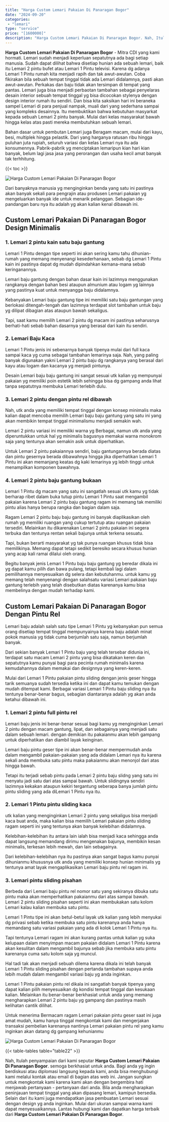 ```yaml
---
title: "Harga Custom Lemari Pakaian Di Panaragan Bogor"
date: "2024-09-20"
categories:
 - "lemari"
type: "service"
price: "[1600000]"
description: "Harga Custom Lemari Pakaian Di Panaragan Bogor. Nah, Itulah penyampaian dari kami seputar **Harga Custom Lemari Pakaian Di Panaragan Bogor**. semoga berkhasi..."
---
```


**Harga Custom Lemari Pakaian Di Panaragan Bogor** - Mitra CDI yang kami hormati. Lemari sudah menjadi keperluan sepatutnya ada bagi setiap manusia. Sudah dapat dilihat bahwa disetiap hunian ada sebuah lemari, baik itu Lemari 2 pintu bufet atau Lemari 1 Pintu televisi. Karena dg adanya Lemari 1 Pintu rumah kita menjadi rapih dan tak awut-awutan. Coba fikirakan bila sebuah tempat tinggal tidak ada Lemari didalamnya, pasti akan awut-awutan. Perkakas dan baju tidak akan tersimpan di tempat yang pantas. Lemari juga bisa menjadi perbaotan tambahan sebagai penyelaras desain interior sebuah tempat tinggal yg bisa dicocokan stylenya dengan design interior rumah itu sendiri. Dan bisa kita saksikan hari ini beraneka sampel Lemari di para penjual nampak, muali dari yang sederhana sampai yang kompleks desainnya. Itu membuktikan bahwa kebutuhan masyarkat kepada sebuah Lemari 2 pintu banyak. Mulai dari kelas masyarakat bawah hingga kelas atas pasti mereka membutuhkan sebuah lemari.

Bahan dasar untuk pembutan Lemari juga Beragam macam, mulai dari kayu, besi, multiplek hingga pelastik. Dari yang harganya ratusan ribu hingga puluhan juta rupiah, seluruh variasi dan kelas Lemari nya itu ada konsumennya. Pabrik-pabrik yg menciptakan lemaripun kian hari kian banyak, belum lagi jasa jasa yang perorangan dan usaha kecil amat banyak tak terhhitung.

{{< toc >}}

![Harga Custom Lemari Pakaian Di Panaragan Bogor](/images/mebel/lemari-umum-006.jpg)

Dari banyaknya manusia yg menginginkan benda yang satu ini pastinya akan banyak sekali para pengrajin atau produsen Lemari pakaian yg mengeluarkan banyak ide untuk menarik pelanggan. Sebagian ide-pandangan baru nya itu adalah yg akan kalian kenal dibawah ini.

## Custom Lemari Pakaian Di Panaragan Bogor Design Minimalis

### 1\. Lemari 2 pintu kain satu baju gantung

Lemari 1 Pintu dengan tipe seperti ini akan sering kamu tahu dihunian-rumah yang memang menyenangi kesederhanaan, sebab dg Lemari 1 Pintu kain ini pastinya dapat dg mudah dipindahkan kemana-mana sebab keringanannya.

Lemari baju gantung dengan bahan dasar kain ini lazimnya menggunakan rangkanya dengan bahan besi ataupun almunium atau logam yg lainnya yang pastinya kuat untuk menyangga baju didalamnya.

Kebanyakan Lemari baju gantung tipe ini memiliki satu baju gantungan yang berlokasi ditengah-tengah dan lazimnya terdapat slot tambahan untuk baju yg dilipat dibagian atas ataupun bawah sekaligus.

Tapi, saat kamu memilih Lemari 2 pintu dg macam ini pastinya seharusnya berhati-hati sebab bahan dasarnya yang berasal dari kain itu sendiri.

### 2\. Lemari Baju Kaca

Lemari 1 Pintu jenis ini sebenarnya banyak tipenya mulai dari full kaca sampai kaca yg cuma sebagai tambahan lemarinya saja. Nah, yang paling banyak digunakan yakni Lemari 2 pintu baju dg rangkanya yang berasal dari kayu atau logam dan kacanya yg menjadi pintunya.

Desain Lemari baju baju gantung ini sangat sesuai utk kalian yg mempunyai pakaian yg memiliki poin estetik lebih sehingga bisa dg gampang anda lihat tanpa sepatutnya membuka Lemari terlebih dulu.

### 3\. Lemari 2 pintu dengan pintu rel dibawah

Nah, utk anda yang memiliki tempat tinggal dengan konsep minimalis maka kalian dapat mencoba memilih Lemari baju baju gantung yang satu ini yang akan membikin tempat tinggal minimalismu menjadi semakin wah.

Lemari 2 pintu variasi ini memiliki warna yg Berbagai, namun utk anda yang diperuntukkan untuk hal yg minimalis bagusnya memakai warna monokrom saja yang tentunya akan semakin asik untuk diperhatikan.

Untuk Lemari 2 pintu pakaiannya sendiri, baju gantungannya berada diatas dan pintu gesernya berada dibawahnya hingga jika diperhatikan Lemari 1 Pintu ini akan memanjang keatas dg kaki lemarinya yg lebih tinggi untuk menampilkan komponen bawahnya.

### 4\. Lemari 2 pintu baju gantung bukaan

Lemari 1 Pintu dg macam yang satu ini sangatlah sesuai utk kamu yg tidak berharap ribet dalam buka tutup pintu Lemari 1 Pintu saat mengambil pakaian karena Lemari 2 pintu baju gantung ragam ini memang tak memiliki pintu alias hanya berupa rangka dan bagian dalam saja.

Ragam Lemari 2 pintu baju baju gantung ini banyak diaplikasikan oleh rumah yg memiliki ruangan yang cukup tertutup atau ruangan pakaian tersediri. Melainkan itu dikarenakan Lemari 2 pintu pakaian ini segera terbuka dan tentunya rentan sekali bajunya untuk terkena sesuatu.

Tapi, bukan berarti masyarakat yg tak punya ruangan khusus tidak bisa memilikinya. Memang dapat tetapi sedikit beresiko secara khusus hunian yang acap kali ramai dilalui oleh orang.

Begitu banyak jenis Lemari 1 Pintu baju baju gantung yg beredar dikala ini yg dapat kamu pilih dan bawa pulang, tetapi kembali lagi dalam pemilihannya menyesuaikan dg selera dan kebutuhanmu. untuk kamu yg memang telah menyenangi dengan salahsatu variasi Lemari pakaian baju gantung terlebih yang telah disebutkan diatas karenanya kamu bisa membelinya dengan mudah terhadap kami.

## Custom Lemari Pakaian Di Panaragan Bogor Dengan Pintu Rel

Lemari baju adalah salah satu tipe Lemari 1 Pintu yg kebanyakan pun semua orang disetiap tempat tinggal mempunyainya karena baju adalah minat pokok manusia yg tidak cuma berjumlah satu saja, namun berjumlah banyak.

Dari sekian banyak Lemari 1 Pintu baju yang telah tersebar didunia ini, terdapat satu macam Lemari 2 pintu yang bisa dikatakan keren dan sepatutnya kamu punyai bagi para pecinta rumah minimalis karena kemudahannya dalam memakai dan designnya yang keren-keren.

Mulai dari Lemari 1 Pintu pakaian pintu sliding dengan jenis geser hingga tarik semuanya sudah tersedia ketika ini dan dapat kamu temukan dengan mudah ditempat kami. Berbagai variasi Lemari 1 Pintu baju sliding nya itu tentunya benar-benar bagus, sebagian diantaranya adalah yg akan anda ketahui dibawah ini.

### 1\. Lemari 2 pintu full pintu rel

Lemari baju jenis ini benar-benar sesuai bagi kamu yg menginginkan Lemari 2 pintu dengan macam gantung, lipat, dan sebagainya yang menjadi satu dalam sebuah lemari. dengan demikian itu pakaianmu akan lebih gampang untuk diperhatikan dan diambil layak keinginan.

Lemari baju pintu geser tipe ini akan benar-benar mempermudah anda dalam mengambil pakaian-pakaian yang ada didalam Lemari nya itu karena sekali anda membuka satu pintu maka pakaianmu akan menonjol dari atas hingga bawah.

Tetapi itu terjadi sebab pintu pada Lemari 2 pintu baju slidng yang satu ini menyatu jadi satu dari atas sampai bawah. Untuk slidingnya sendiri lazimnya kekakan ataupun kekiri tergantung seberapa banya jumlah pintu pintu sliding yang ada diLemari 1 Pintu nya itu.

### 2\. Lemari 1 Pintu pintu sliding kaca

utk kalian yang menginginkan Lemari 2 pintu yang sekaligus bisa menjadi kaca buat anda, maka kalian bisa memilih Lemari pakaian pintu sliding ragam seperti ini yang tentunya akan banyak kelebihan didalamnya.

Kelebihan-kelebihan itu antara lain ialah bisa menjadi kaca sehingga anda dapat langsung memandang dirimu mengenakan bajunya, membikin kesan minimalis, terkesan lebih mewah, dan lain sebagainya.

Dari kelebihan-kelebihan nya itu pastinya akan sangat bagus kamu punyai dihunianmu khususnya utk anda yang memiliki konsep hunian minimalis yg tentunya amat layak mengaplikasikan Lemari baju pintu rel ragam ini.

### 3\. Lemari pintu sliding pisahan

Berbeda dari Lemari baju pintu rel nomor satu yang sekiranya dibuka satu pintu maka akan memperhatikan pakaianmu dari atas sampai bawah. Lemari 2 pintu sliding pisahan seperti ini akan membukakan satu kolom Lemari kalau kalian membuka satu pintu.

Lemari 1 Pintu tipe ini akan betul-betul layak utk kalian yang lebih menyukai dg privasi sebab ketika membuka satu pintu karenanya anda hanya memandang satu variasi pakaian yang ada di kolok Lemari 1 Pintu nya itu.

Tapi tentunya Lemari ragam ini akan kurang pantas untuk kalian yg suka kelupaan dalam menyimpan macam pakaian didalam Lemari 1 Pintu karena akan kesulitan dalam mengambil bajunya sebab jika membuka satu pintu karenanya cuma satu kolom saja yg muncul.

Hal tadi tak akan menjadi sebuah dilema karena dikala ini telah banyak Lemari 1 Pintu sliding pisahan dengan pertanda tambahan supaya anda lebih mudah dalam mengambil variasi baju yg anda inginkan.

Lemari 1 Pintu pakaian pintu rel dikala ini sangatlah banyak tipenya yang dapat kalian pilih menyesuaikan dg kondisi tempat tinggal dan kesukaan kalian. Melainkan itu benar-benar berkhasiat untuk anda yang memang mengharapkan Lemari 2 pintu baju yg gampang dan pastinya masih kelihatan cantik dilihat.

Untuk menerima Bermacam ragam Lemari pakaian pintu geser saat ini juga amat mudah, kamu hanya tinggal mengkontak kami dan mengerjakan transaksi pembelian karenanya nantinya Lemari pakaian pintu rel yang kamu inginkan akan datang dg gampang kehunianmu

![Harga Custom Lemari Pakaian Di Panaragan Bogor](/images/mebel/lemari-buku-014.jpg)

{{< table-tables table="table22" >}}

Nah, Itulah penyampaian dari kami seputar **Harga Custom Lemari Pakaian Di Panaragan Bogor**. semoga berkhasiat untuk anda. Bagi anda yg ingin berdiskusi atau diplomasi langsung kepada kami, anda bisa menghubungi kami melalui kontak atau email di bagian atas web ini. Jangan sungkan untuk mengkontak kami karena kami akan dengan bergembira hati menjawab pertanyaan - pertanyaan dari anda. Bila anda mengharapkan peninjauan tempat tinggal yang akan dipasang lemari, kamipun bersedia. Selain dari itu kami juga mendapatkan jasa pembuatan Lemari sesuai dengan design yg anda inginkan. Mulai dari ukuran sampai warna kami dapat menyesuaikannya. Lantas hubungi kami dan dapatkan harga terbaik dari **Harga Custom Lemari Pakaian Di Panaragan Bogor**.
